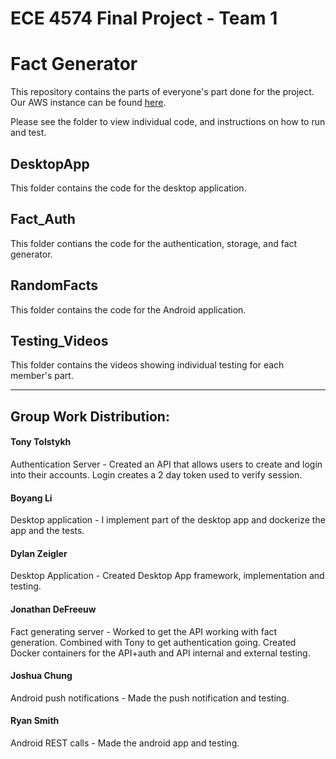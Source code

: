 # ECE 4574 Final Project - Team 1
# Fact Generator

This repository contains the parts of everyone's part done for the project.
Our AWS instance can be found [here](http://ec2-54-191-23-45.us-west-2.compute.amazonaws.com:8000/facts/ui/).

Please see the folder to view individual code, and instructions on how to run and test.

## DesktopApp
This folder contains the code for the desktop application.

## Fact_Auth
This folder contians the code for the authentication, storage, and fact generator.

## RandomFacts
This folder contains the code for the Android application.

## Testing_Videos
This folder contains the videos showing individual testing for each member's part.

---
## Group Work Distribution:

#### Tony Tolstykh
Authentication Server - Created an API that allows users to create and login into their accounts. Login creates a 2 day token used to verify session.

#### Boyang Li
Desktop application - I implement part of the desktop app and dockerize the app and the tests.

#### Dylan Zeigler
Desktop Application - Created Desktop App framework, implementation and testing.

#### Jonathan DeFreeuw
Fact generating server - Worked to get the API working with fact generation. Combined with Tony to get authentication going. Created Docker containers for the API+auth and API internal and external testing.

#### Joshua Chung
Android push notifications - Made the push notification and testing.

#### Ryan Smith
Android REST calls - Made the android app and testing.
